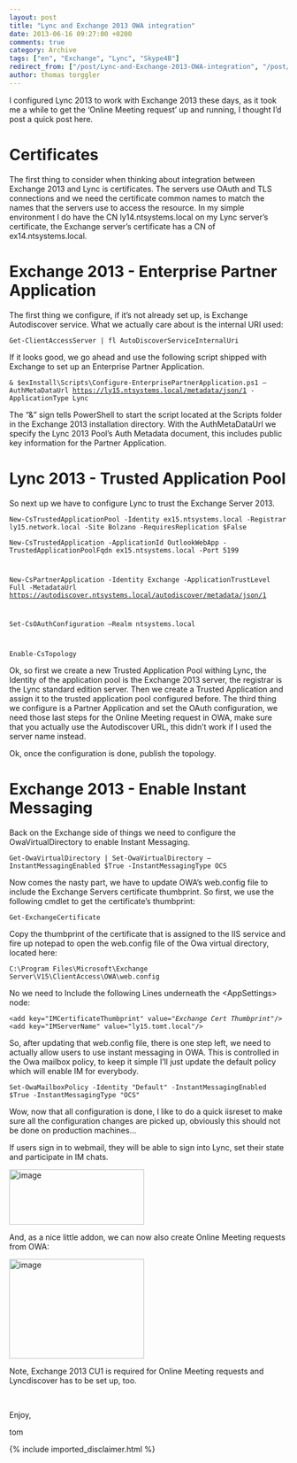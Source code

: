 ```yaml
---
layout: post
title: "Lync and Exchange 2013 OWA integration"
date: 2013-06-16 09:27:00 +0200
comments: true
category: Archive
tags: ["en", "Exchange", "Lync", "Skype4B"]
redirect_from: ["/post/Lync-and-Exchange-2013-OWA-integration", "/post/lync-and-exchange-2013-owa-integration"]
author: thomas torggler
---
```

<!-- more -->
<p>I configured Lync 2013 to work with Exchange 2013 these days, as it took me a while to get the &lsquo;Online Meeting request&rsquo; up and running, I thought I&rsquo;d post a quick post here.</p>
<h1>Certificates</h1>
<p>The first thing to consider when thinking about integration between Exchange 2013 and Lync is certificates. The servers use OAuth and TLS connections and we need the certificate common names to match the names that the servers use to access the resource. In my simple environment I do have the CN ly14.ntsystems.local on my Lync server&rsquo;s certificate, the Exchange server&rsquo;s certificate has a CN of ex14.ntsystems.local.</p>
<h1>Exchange 2013 - Enterprise Partner Application</h1>
<p>The first thing we configure, if it&rsquo;s not already set up, is Exchange Autodiscover service. What we actually care about is the internal URI used:</p>
<p><code>Get-ClientAccessServer | fl AutoDiscoverServiceInternalUri</code></p>
<p>If it looks good, we go ahead and use the following script shipped with Exchange to set up an Enterprise Partner Application.</p>
<p><code>&amp; $exInstall\Scripts\Configure-EnterprisePartnerApplication.ps1 &ndash;AuthMetaDataUrl <a href="https://ly15.ntsystems.local/metadata/json/1">https://ly15.ntsystems.local/metadata/json/1</a> -ApplicationType Lync</code></p>
<p>The &ldquo;&amp;&rdquo; sign tells PowerShell to start the script located at the Scripts folder in the Exchange 2013 installation directory. With the AuthMetaDataUrl we specify the Lync 2013 Pool&rsquo;s Auth Metadata document, this includes public key information for the Partner Application.</p>
<h1>Lync 2013 - Trusted Application Pool</h1>
<p>So next up we have to configure Lync to trust the Exchange Server 2013.</p>
<p><code>New-CsTrustedApplicationPool -Identity ex15.ntsystems.local -Registrar ly15.network.local -Site Bolzano -RequiresReplication $False</code></p>
<p><code>New-CsTrustedApplication -ApplicationId OutlookWebApp -TrustedApplicationPoolFqdn ex15.ntsystems.local -Port 5199</p>
<p>New-CsPartnerApplication -Identity Exchange -ApplicationTrustLevel Full -MetadataUrl <a href="https://autodiscover.ntsystems.local/autodiscover/metadata/json/1">https://autodiscover.ntsystems.local/autodiscover/metadata/json/1</a></p>
<p>Set-CsOAuthConfiguration &ndash;Realm ntsystems.local</p>
<p>Enable-CsTopology</code></p>
<p>Ok, so first we create a new Trusted Application Pool withing Lync, the Identity of the application pool is the Exchange 2013 server, the registrar is the Lync standard edition server. Then we create a Trusted Application and assign it to the trusted application pool configured before. The third thing we configure is a Partner Application and set the OAuth configuration, we need those last steps for the Online Meeting request in OWA, make sure that you actually use the Autodiscover URL, this didn&rsquo;t work if I used the server name instead.</p>
<p>Ok, once the configuration is done, publish the topology.</p>
<h1>Exchange 2013 - Enable Instant Messaging</h1>
<p>Back on the Exchange side of things we need to configure the OwaVirtualDirectory to enable Instant Messaging.</p>
<p><code>Get-OwaVirtualDirectory | Set-OwaVirtualDirectory &ndash;InstantMessagingEnabled $True -InstantMessagingType OCS</code></p>
<p>Now comes the nasty part, we have to update OWA&rsquo;s web.config file to include the Exchange Servers certificate thumbprint. So first, we use the following cmdlet to get the certificate&rsquo;s thumbprint:</p>
<p><code>Get-ExchangeCertificate</code></p>
<p>Copy the thumbprint of the certificate that is assigned to the IIS service and fire up notepad to open the web.config file of the Owa virtual directory, located here:</p>
<p><code>C:\Program Files\Microsoft\Exchange Server\V15\ClientAccess\OWA\web.config</code></p>
<p>No we need to Include the following Lines underneath the &lt;AppSettings&gt; node:</p>
<p><code>&lt;add key="IMCertificateThumbprint" value="<em>Exchange Cert Thumbprint</em>"/&gt; <br />&lt;add key="IMServerName" value="ly15.tomt.local"/&gt;</code></p>
<p>So, after updating that web.config file, there is one step left, we need to actually allow users to use instant messaging in OWA. This is controlled in the Owa mailbox policy, to keep it simple I&rsquo;ll just update the default policy which will enable IM for everybody.&nbsp;</p>
<p><code>Set-OwaMailboxPolicy -Identity "Default" -InstantMessagingEnabled $True -InstantMessagingType "OCS"</code></p>
<p>Wow, now that all configuration is done, I like to do a quick iisreset to make sure all the configuration changes are picked up, obviously this should not be done on production machines&hellip;</p>
<p>If users sign in to webmail, they will be able to sign into Lync, set their state and participate in IM chats.</p>
<p><a href="/assets/archive/image_541.png"><img style="display: inline; border-width: 0px;" title="image" src="/assets/archive/image_thumb_539.png" alt="image" width="244" height="100" border="0" /></a></p>
<p>And, as a nice little addon, we can now also create Online Meeting requests from OWA:</p>
<p><a href="/assets/archive/image_542.png"><img style="display: inline; border-width: 0px;" title="image" src="/assets/archive/image_thumb_540.png" alt="image" width="244" height="180" border="0" /></a></p>
<p>Note, Exchange 2013 CU1 is required for Online Meeting requests and Lyncdiscover has to be set up, too.</p>
<p>&nbsp;</p>
<p>Enjoy,</p>
<p>tom</p>
{% include imported_disclaimer.html %}
